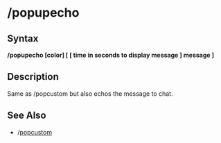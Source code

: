 # /popupecho

## Syntax

**/popupecho \[color\] \[ \[ time in seconds to display message \] message \]**

## Description

Same as /popcustom but also echos the message to chat.

## See Also

* /[popcustom](popcustom.md)

